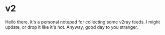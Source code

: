 # v2
Hello there, it's a personal notepad for collecting some v2ray feeds.
I might update, or drop it like it's hot.
Anyway, good day to you stranger.

